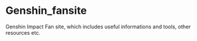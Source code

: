 # Genshin_fansite
Genshin Impact Fan site, which includes useful informations and tools, other resources etc.
